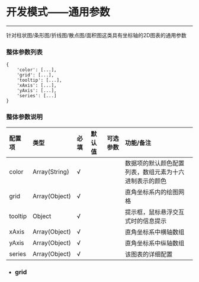 # 开发模式——通用参数

---

针对柱状图/条形图/折线图/散点图/面积图这类具有坐标轴的2D图表的通用参数

### 整体参数列表

```
{
    'color': [...],
    'grid': [...],
    'tooltip': [...],
    'xAxis': [...],
    'yAxis': [...],
    'series': [...]
}
```

### 整体参数说明

| 配置项 | 类型 | 必填 | 默认值 | 可选参数 | 功能/备注 |
| :--- | :--- | :--- | :--- | :--- | :--- |
| color | Array\(String\) | √ |  |  | 数据项的默认颜色配置列表，数组元素为十六进制表示的颜色 |
| grid | Array\(Object\) | √ |  |  | 直角坐标系内的绘图网格 |
| tooltip | Object | √ |  |  | 提示框，鼠标悬浮交互式时的信息提示 |
| xAxis | Array\(Object\) | √ |  |  | 直角坐标系中横轴数组 |
| yAxis | Array\(Object\) | √ |  |  | 直角坐标系中纵轴数组 |
| series | Array\(Object\) | √ |  |  | 该图表的详细配置 |

* ### grid

